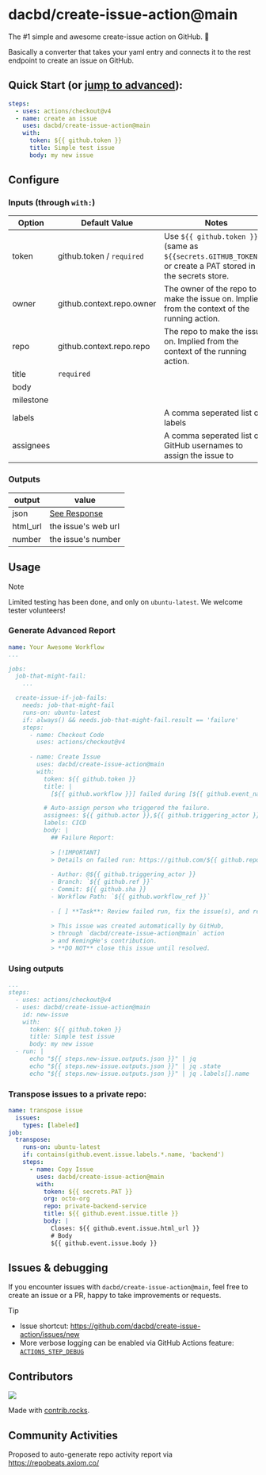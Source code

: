 # dacbd/create-issue-action@main

The #1 simple and awesome create-issue action on GitHub. 🌟

Basically a converter that takes your yaml entry and connects it to the rest endpoint to create an issue on GitHub.

## Quick Start (or [jump to advanced](https://github.com/dacbd/create-issue-action#generate-advanced-report)):

```yml
steps:
  - uses: actions/checkout@v4
  - name: create an issue
    uses: dacbd/create-issue-action@main
    with:
      token: ${{ github.token }}
      title: Simple test issue
      body: my new issue
```

## Configure

### Inputs (through `with:`)

| Option  | Default Value  | Notes  |
| ------------ | ------------ | ------------ |
| token      | github.token / `required`  | Use `${{ github.token }}` (same as `${{secrets.GITHUB_TOKEN}}`) or create a PAT stored in the secrets store.   |
| owner      | github.context.repo.owner  | The owner of the repo to make the issue on. Implied from the context of the running action.  |
| repo       | github.context.repo.repo   | The repo to make the issue on. Implied from the context of the running action.  |
| title      | `required`                 |   |
| body       |                            |   |
| milestone  |                            |   |
| labels     |                            | A comma seperated list of labels  |
| assignees  |                            | A comma seperated list of GitHub usernames to assign the issue to  |

### Outputs

| output | value |
| ------ | ----- |
| json | [See Response](https://docs.github.com/en/rest/issues/issues#create-an-issue) |
| html_url | the issue's web url |
| number | the issue's number |

## Usage

> [!NOTE]
> Limited testing has been done, and only on `ubuntu-latest`.
> We welcome tester volunteers!

### Generate Advanced Report

```yml
name: Your Awesome Workflow
...

jobs:
  job-that-might-fail:
    ...

  create-issue-if-job-fails:
    needs: job-that-might-fail
    runs-on: ubuntu-latest
    if: always() && needs.job-that-might-fail.result == 'failure'
    steps:
      - name: Checkout Code
        uses: actions/checkout@v4
    
      - name: Create Issue
        uses: dacbd/create-issue-action@main
        with:
          token: ${{ github.token }}
          title: |
            [${{ github.workflow }}] failed during [${{ github.event_name }}]

          # Auto-assign person who triggered the failure.
          assignees: ${{ github.actor }},${{ github.triggering_actor }}
          labels: CICD
          body: |
            ## Failure Report:
            
            > [!IMPORTANT]
            > Details on failed run: https://github.com/${{ github.repository }}/actions/runs/${{ github.run_id }}
    
            - Author: @${{ github.triggering_actor }}
            - Branch: `${{ github.ref }}`
            - Commit: ${{ github.sha }}
            - Workflow Path: `${{ github.workflow_ref }}`
    
            - [ ] **Task**: Review failed run, fix the issue(s), and re-run until successful.
    
            > This issue was created automatically by GitHub, 
            > through `dacbd/create-issue-action@main` action
            > and KemingHe's contribution.
            > **DO NOT** close this issue until resolved.
```

### Using outputs

```yml
...
steps:
  - uses: actions/checkout@v4
  - uses: dacbd/create-issue-action@main
    id: new-issue
    with:
      token: ${{ github.token }}
      title: Simple test issue
      body: my new issue
  - run: |
      echo "${{ steps.new-issue.outputs.json }}" | jq
      echo "${{ steps.new-issue.outputs.json }}" | jq .state
      echo "${{ steps.new-issue.outputs.json }}" | jq .labels[].name
```

### Transpose issues to a private repo:

```yml
name: transpose issue
  issues:
    types: [labeled]
job:
  transpose:
    runs-on: ubuntu-latest
    if: contains(github.event.issue.labels.*.name, 'backend')
    steps:
      - name: Copy Issue
        uses: dacbd/create-issue-action@main
        with:
          token: ${{ secrets.PAT }}
          org: octo-org
          repo: private-backend-service
          title: ${{ github.event.issue.title }}
          body: |
            Closes: ${{ github.event.issue.html_url }}
            # Body
            ${{ github.event.issue.body }}
```

## Issues & debugging

If you encounter issues with `dacbd/create-issue-action@main`, feel free to create an issue or a PR, happy to take improvements or requests.

> [!TIP]
> - Issue shortcut: https://github.com/dacbd/create-issue-action/issues/new
> - More verbose logging can be enabled via GitHub Actions feature: [`ACTIONS_STEP_DEBUG`](https://docs.github.com/en/actions/monitoring-and-troubleshooting-workflows/enabling-debug-logging#enabling-step-debug-logging)

## Contributors

<a href="https://github.com/dacbd/create-issue-action/graphs/contributors">
  <img src="https://contrib.rocks/image?repo=dacbd/create-issue-action" />
</a>

Made with [contrib.rocks](https://contrib.rocks).

## Community Activities

Proposed to auto-generate repo activity report via https://repobeats.axiom.co/
